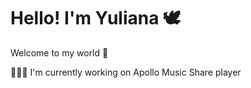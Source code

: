 # Hello! I'm Yuliana 🕊
Welcome to my world 🤍

👩🏼‍💻 I'm currently working on Apollo Music Share player
